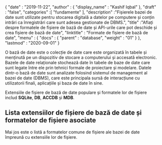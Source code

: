 {
  "date" : "2019-11-22",
  "author" : {
    "display_name" : "Kashif Iqbal"
},
  "draft" : "false",
  "categories" :[ "fundamente" ],
  "description" :"Fișierele bazei de date sunt utilizate pentru stocarea digitală a datelor pe computere și conțin intrări ca înregistrări care sunt adesea gestionate de DBMS.",
  "title" :"Aflați despre formatele de fișiere de bază de date și API-urile care pot deschide și crea fișiere de bază de date",
  "linktitle" : "Formate de fișiere de bază de date",
  "menu" : {
    "docs" : {
      "parent" : "database",
      "weight" : "01"
}
},
  "lastmod" : "2020-09-01"
}

O bază de date este o colecție de date care este organizată în tabele și menținută pe un dispozitiv de stocare a computerului și accesată electronic. Bazele de date relaționale stochează date în tabele de baze de date care sunt legate între ele prin tehnici formale de proiectare și modelare. Datele dintr-o bază de date sunt analizate folosind sistemul de management al bazei de date (DBMS), care este principala sursă de interacțiune cu utilizatorii finali, aplicațiile și baza de date în sine.

Extensiile de fișiere de bază de date populare și formatele lor de fișiere includ **SQLite**, **DB**, **ACCDB** și **MDB**.

## Lista extensiilor de fișiere de bază de date și formatelor de fișiere asociate

Mai jos este o listă a formatelor comune de fișiere ale bazei de date împreună cu extensiile lor de fișiere.

